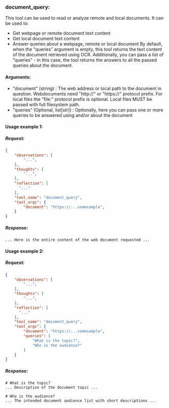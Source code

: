 ### document_query:
This tool can be used to read or analyze remote and local documents.
It can be used to:
 *  Get webpage or remote document text content
 *  Get local document text content
 *  Answer queries about a webpage, remote or local document
By default, when the "queries" argument is empty, this tool returns the text content of the document retrieved using OCR.
Additionally, you can pass a list of "queries" - in this case, the tool returns the answers to all the passed queries about the document.

#### Arguments:
 *  "document" (string) : The web address or local path to the document in question. Webdocuments need "http://" or "https://" protocol prefix. For local files the "file:" protocol prefix is optional. Local files MUST be passed with full filesystem path.
 *  "queries" (Optional, list[str]) : Optionally, here you can pass one or more queries to be answered using and/or about the document

#### Usage example 1:
##### Request:
```json
{
    "observations": [
        "...",
    ],
    "thoughts": [
        "...",
    ],
    "reflection": [
      "..."
    ],
    "tool_name": "document_query",
    "tool_args": {
        "document": "https://...somexample",
    }
}
```
##### Response:
```plaintext
... Here is the entire content of the web document requested ...
```

#### Usage example 2:
##### Request:
```json
{
    "observations": [
        "...",
    ],
    "thoughts": [
        "...",
    ],
    "reflection": [
      "..."
    ],
    "tool_name": "document_query",
    "tool_args": {
        "document": "https://...somexample",
        "queries": [
            "What is the topic?",
            "Who is the audience?"
        ]
    }
}
```
##### Response:
```plaintext
# What is the topic?
... Description of the document topic ...

# Who is the audience?
... The intended document audience list with short descriptions ...
```
